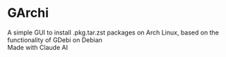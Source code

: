 # GArchi  
A simple GUI to install .pkg.tar.zst packages on Arch Linux, based on the functionality of GDebi on Debian  
Made with Claude AI